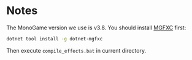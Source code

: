 ﻿# Notes

The MonoGame version we use is v3.8. You should install [MGFXC](https://docs.monogame.net/articles/tools/mgfxc.html) first:

```bash
dotnet tool install -g dotnet-mgfxc
```

Then execute `compile_effects.bat` in current directory.
